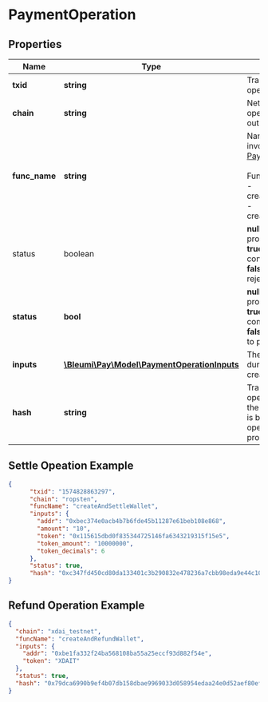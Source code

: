 # PaymentOperation

## Properties
Name | Type | Description | Notes
------------ | ------------- | ------------- | -------------
**txid** | **string** | Transaction ID of the operation | [optional] 
**chain** | **string** | Network in which the operation was carried out | 
**func_name** | **string** |  Name of the function invoked on the [Payment Processor](https://pay.bleumi.com/docs/#payment-processor).<br/><br/>Functions available:<br/> - createAndSettleWallet<br/> - createAndRefundWallet
status | boolean | <b>null</b> - Operation in progress<br/><b>true</b> - Operation confirmed by network<br/><b>false</b> - Operation rejected by network
**status** | **bool** | <b>null</b> - operation in progress <br/> <b>true</b> - operation completed successfuly <br/> <b>false</b> - operation failed to process | 
**inputs** | [**\Bleumi\Pay\Model\PaymentOperationInputs**](PaymentOperationInputs.md) | The inputs provided during this operation creation | 
**hash** | **string** | Transaction hash of operation submitted to the network. This field is blank when operation is in progress. | 


## Settle Opeation Example

```json
{
      "txid": "1574828863297",
      "chain": "ropsten",
      "funcName": "createAndSettleWallet",
      "inputs": {
        "addr": "0xbec374e0acb4b7b6fde45b11287e61beb108e868",
        "amount": "10",
        "token": "0x115615dbd0f835344725146fa6343219315f15e5",
        "token_amount": "10000000",
        "token_decimals": 6
      },
      "status": true,
      "hash": "0xc347fd450cd80da133401c3b290832e478236a7cbb98eda9e44c108ebc601bb9"
}
```

## Refund Operation Example

```json
{
  "chain": "xdai_testnet",
  "funcName": "createAndRefundWallet",
  "inputs": {
    "addr": "0xbe1fa332f24ba568108ba55a25eccf93d882f54e",
    "token": "XDAIT"
  },
  "status": true,
  "hash": "0x79dca6990b9ef4b07db158dbae9969033d058954edaa24e0d52aef80ef05eca8"
}
```
